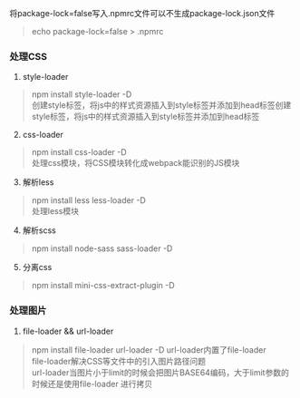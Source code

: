 将package-lock=false写入.npmrc文件可以不生成package-lock.json文件   
> echo package-lock=false > .npmrc

### 处理CSS
1. style-loader 
> npm install style-loader -D   
> 创建style标签，将js中的样式资源插入到style标签并添加到head标签创建style标签，将js中的样式资源插入到style标签并添加到head标签   

2. css-loader
> npm install css-loader -D   
> 处理css模块，将CSS模块转化成webpack能识别的JS模块   

3. 解析less
> npm install less less-loader -D   
> 处理less模块

4. 解析scss
> npm install node-sass sass-loader -D

5. 分离css
> npm install mini-css-extract-plugin -D



### 处理图片
1. file-loader && url-loader 
> npm install file-loader url-loader -D
> url-loader内置了file-loader   
> file-loader解决CSS等文件中的引入图片路径问题   
> url-loader当图片小于limit的时候会把图片BASE64编码，大于limit参数的时候还是使用file-loader 进行拷贝   


